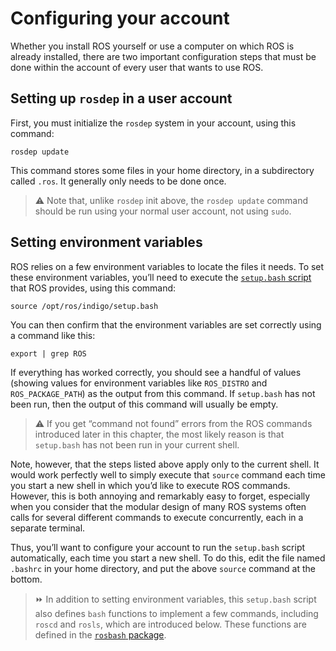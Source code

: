 # Configuring your account

Whether you install ROS yourself or use a computer on which ROS is already installed, there are two important configuration steps that must be done within the account of every user that wants to use ROS.

## Setting up `rosdep` in a user account 

First, you must initialize the `rosdep` system in your account, using this command:
```
rosdep update
```
This command stores some files in your home directory, in a subdirectory called `.ros`. It generally only needs to be done once. 

> :warning: Note that, unlike `rosdep` init above, the `rosdep update` command should be run using your normal user account, not using `sudo`.

## Setting environment variables

ROS relies on a few environment variables to locate the files it needs. To set these environment variables, you’ll need to execute the [`setup.bash` script](http://wiki.ros.org/rosbash) that ROS provides, using this command:
```
source /opt/ros/indigo/setup.bash
```
You can then confirm that the environment variables are set correctly using a command like this:
```
export | grep ROS
```

If everything has worked correctly, you should see a handful of values (showing values for environment variables like `ROS_DISTRO` and `ROS_PACKAGE_PATH`) as the output from this command. If `setup.bash` has not been run, then the output of this command will usually be empty.

> :warning: If you get “command not found” errors from the ROS commands introduced later in this chapter, the most likely reason is that `setup.bash` has not been run in your current shell.

Note, however, that the steps listed above apply only to the current shell. It would work perfectly well to simply execute that `source` command each time you start a new shell in which you’d like to execute ROS commands. However, this is both annoying and remarkably easy to forget, especially when you consider that the modular design of many ROS systems often calls for several different commands to execute concurrently, each in a separate terminal.

Thus, you’ll want to configure your account to run the `setup.bash` script automatically, each time you start a new shell. To do this, edit the file named `.bashrc` in your home directory, and put the above `source` command at the bottom.

> :fast_forward: In addition to setting environment variables, this `setup.bash` script also defines `bash` functions to implement a few commands, including `roscd` and `rosls`, which are introduced below. These functions are defined in the [`rosbash` package](http://wiki.ros.org/rosbash).
